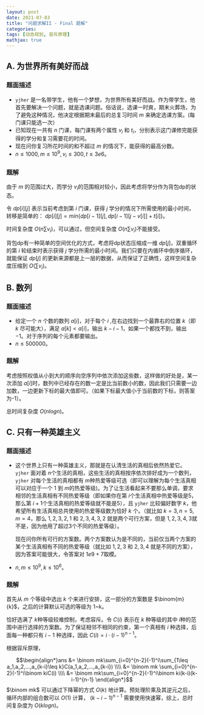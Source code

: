 ```yaml
---
layout: post
date: 2021-07-03
title: "问题求解II - Final 题解"
categories:
tags: [动态规划, 容斥原理]
mathjax: true
---
```


## A. 为世界所有美好而战

### 题面描述

- `yjher` 是一名带学生，他有一个梦想，为世界所有美好而战。作为带学生，他首先要解决一个问题，就是选课问题。俗话说，选课一时爽，期末火葬场，为了避免这种情况，他决定根据期末最后的总复习时间 $m$ 来确定选课方案。(每门课只能选一次）
- 已知现在一共有 $n$ 门课，每门课有两个属性 $v_i$ 和 $t_i$，分别表示这门课修完能获得的学分和复习需要花的时间。
- 现在问你复习所花时间的和不超过 $m$ 的情况下，能获得的最高分数。
- $n\leq 1000,m\leq 10^9,v_i\leq 300,t\leq 3e6$​​​。

<!--more-->

### 题解

由于 $m$ 的范围过大，而学分 $v_i$​​ 的范围相对较小，因此考虑将学分作为背包dp的状态。

令 $dp[i][j]$ 表示当前考虑到第 $i$ 门课，获得 $j$ 学分的情况下所需使用的最小时间，转移是简单的： $dp[i][j]=min\{dp[i-1][j],dp[i-1][j-v[i]]+t[i]\}$​​。

时间复杂度 $O(n\sum v_i)$，可以通过，但空间复杂度 $O(n\sum v_i)$​​ 不能接受。

背包dp有一种简单的空间优化的方式，考虑将dp状态压缩成一维 $dp[j]$，双重循环的第 $i$ 轮结束时表示获得 $j$ 学分所需的最小时间。我们只要在内循环中倒序循环，就能保证 $dp[j]$ 的更新来源都是上一层的数据，从而保证了正确性，这样空间复杂度压缩到 $O(\sum v_i)$​。

## B. 数列

### 题面描述

- 给定一个 $n$ 个数的数列 $a[i]$，对于每个 $i$ ,在右边找到一个最靠右的位置 $k$（即 $k$ 尽可能大），满足 $a[k]<a[i]$，输出 $k-i-1$，如果一个都找不到，输出 $-1$。对于序列的每个元素都要输出。
- $n\leq 500000$​。

### 题解

考虑按照权值从小到大的顺序向空序列中依次添加这些数，这样做的好处是，某一次添加 $a[i]$​ 时，数列中已经存在的数一定是比当前数小的数，因此我们只需要一边加数，一边更新下标的最大值即可。（如果下标最大值小于当前数的下标，则答案为-1）。

总时间复杂度 $O(nlogn)$​。

## C. 只有一种英雄主义

### 题面描述

- 这个世界上只有一种英雄主义，那就是在认清生活的真相后依然热爱它。`yjher` 面对着 $n$​​ 个生活的真相，这些生活的真相按序依次排好成为一个数列，`yjher` 对每个生活的真相都有 $m$​​ 种热爱等级可选（即可以理解为每个生活真相可以对应于一个 $1$​​ 到 $m$​​ 的热爱等级)。为了让生活看起来不要那么单调，要求相邻的生活真相有不同热爱等级（即如果你在第 $i$​​ 个生活真相中热爱等级是5，那么第 $i+1$​​ 个生活真相的热爱等级就不能是5），且 `yjher` 比较偏好数字 $k$​​，他希望所有生活真相总共使用的热爱等级数为恰好 $k$​​ 个。（就比如 $k=3,n=5,m=4$​​，那么 $1,2,3,2,1$​​ 和 $2,3,4,3,2$​​ 就是两个可行方案，但是 $1,2,3,4,3$​​​ 就不是，因为他用了超过3个不同的热爱等级）。

    现在问你所有可行的方案数。两个方案数认为是不同的，当前仅当两个方案的某个生活真相有不同的热爱等级（就比如 $1,2,3$ 和 $2,3,4$ 就是不同的方案），因为答案可能很大，令答案对 $1e9+7$取模。
- $n,m\leq 10^9,k\leq 10^6$​。

### 题解

首先从 $m$ 个等级中选出 $k$ 个来进行安排，这一部分的方案数是 $\binom{m}{k}$，之后的计算默认可选的等级为 1~k。

恰好选满了 $k$​ 种等级较难控制，考虑容斥。令 $C(i)$​ 表示在 $k$​ 种等级的其中 $i$​ 种的范围中进行选择的方案数。为了保证相邻不相同的约束，第一个真相有 $i$​ 种选择，后面每一种都只有 $i-1$​ 种选择，因此 $C(i)=i\cdot (i-1)^{n-1}$​。

根据容斥原理，

$$\begin{align*}ans &= \binom mk\sum_{i=0}^{n-2}(-1)^i\sum_{1\leq a_1,a_2,...,a_{k-i}\leq k}C(a_1,a_2,...,a_{k-i}) \\\\ &= \binom mk \sum_{i=0}^{n-2}(-1)^i\binom kiC(i) \\\\ &= \binom mk\sum_{i=0}^{n-2}(-1)^i\binom ki(k-i)(k-i-1)^{n-1} \end{align*}$$$\binom mk$ 可以通过下降幂的方式 $O(k)$ 地计算。预处理阶乘及其逆元之后，循环内部的组合数可以 $O(1)$ 计算， $(k-i-1)^{n-1}$ 需要使用快速幂，综上，总时间复杂度为 $O(klogn)$​。

